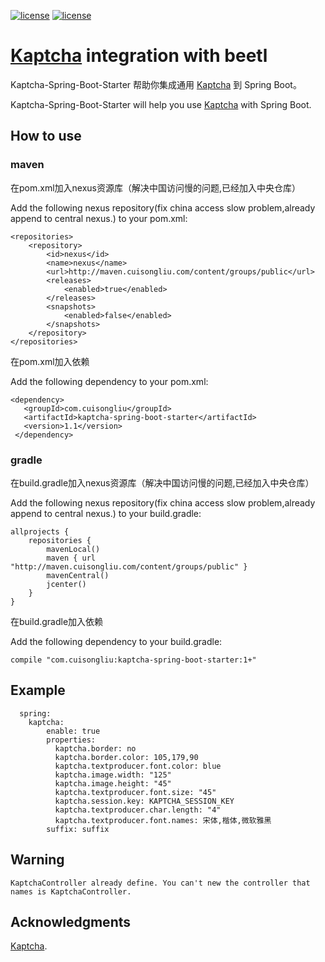 [![license](https://img.shields.io/badge/gradle-3.3-brightgreen.svg)](https://gradle.org)
[![license](https://img.shields.io/github/license/mashape/apistatus.svg)](https://opensource.org/licenses/mit-license.php)

#  [Kaptcha](https://github.com/penggle/kaptcha)  integration  with beetl

Kaptcha-Spring-Boot-Starter 帮助你集成通用 [Kaptcha](https://github.com/penggle/kaptcha) 到 Spring Boot。

Kaptcha-Spring-Boot-Starter will help you use [Kaptcha](https://github.com/penggle/kaptcha) with Spring Boot.

## How to use

### maven

在pom.xml加入nexus资源库（解决中国访问慢的问题,已经加入中央仓库）

Add the following nexus repository(fix china access slow problem,already append to central nexus.)  to your pom.xml:

    <repositories>
        <repository>
            <id>nexus</id>
            <name>nexus</name>
            <url>http://maven.cuisongliu.com/content/groups/public</url>
            <releases>
                <enabled>true</enabled>
            </releases>
            <snapshots>
                <enabled>false</enabled>
            </snapshots>
        </repository>
    </repositories>

在pom.xml加入依赖

Add the following dependency to your pom.xml:
    
    <dependency>
       <groupId>com.cuisongliu</groupId>
       <artifactId>kaptcha-spring-boot-starter</artifactId>
       <version>1.1</version>
     </dependency>

### gradle

在build.gradle加入nexus资源库（解决中国访问慢的问题,已经加入中央仓库）

Add the following nexus repository(fix china access slow problem,already append to central nexus.)  to your build.gradle:

    allprojects {
        repositories {
            mavenLocal()
            maven { url "http://maven.cuisongliu.com/content/groups/public" }
            mavenCentral()
            jcenter()
        }
    }
    
在build.gradle加入依赖

Add the following dependency to your build.gradle:
    
    compile "com.cuisongliu:kaptcha-spring-boot-starter:1+"
    
## Example
    
      spring:  
        kaptcha:
            enable: true
            properties:
              kaptcha.border: no
              kaptcha.border.color: 105,179,90
              kaptcha.textproducer.font.color: blue
              kaptcha.image.width: "125"
              kaptcha.image.height: "45"
              kaptcha.textproducer.font.size: "45"
              kaptcha.session.key: KAPTCHA_SESSION_KEY
              kaptcha.textproducer.char.length: "4"
              kaptcha.textproducer.font.names: 宋体,楷体,微软雅黑
            suffix: suffix
## Warning

    KaptchaController already define. You can't new the controller that names is KaptchaController.

## Acknowledgments

 [Kaptcha](http://code.google.com/p/kaptcha/).